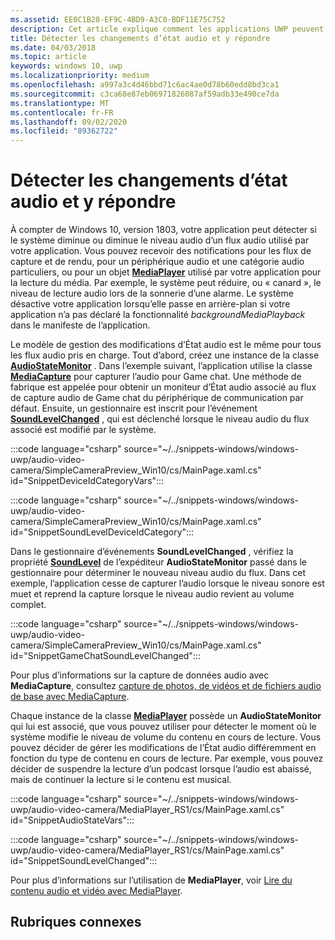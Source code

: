 ```yaml
---
ms.assetid: EE0C1B28-EF9C-4BD9-A3C0-BDF11E75C752
description: Cet article explique comment les applications UWP peuvent détecter et répondre aux changements initiés par le système dans les niveaux de flux audio.
title: Détecter les changements d’état audio et y répondre
ms.date: 04/03/2018
ms.topic: article
keywords: windows 10, uwp
ms.localizationpriority: medium
ms.openlocfilehash: a997a3c4d46bbd71c6ac4ae0d78b60edd8bd3ca1
ms.sourcegitcommit: c3ca68e87eb06971826087af59adb33e490ce7da
ms.translationtype: MT
ms.contentlocale: fr-FR
ms.lasthandoff: 09/02/2020
ms.locfileid: "89362722"
---
```

# <a name="detect-and-respond-to-audio-state-changes"></a>Détecter les changements d’état audio et y répondre
À compter de Windows 10, version 1803, votre application peut détecter si le système diminue ou diminue le niveau audio d’un flux audio utilisé par votre application. Vous pouvez recevoir des notifications pour les flux de capture et de rendu, pour un périphérique audio et une catégorie audio particuliers, ou pour un objet [**MediaPlayer**](/uwp/api/Windows.Media.Playback.MediaPlayer) utilisé par votre application pour la lecture du média. Par exemple, le système peut réduire, ou « canard », le niveau de lecture audio lors de la sonnerie d’une alarme. Le système désactive votre application lorsqu’elle passe en arrière-plan si votre application n’a pas déclaré la fonctionnalité *backgroundMediaPlayback* dans le manifeste de l’application. 

Le modèle de gestion des modifications d’État audio est le même pour tous les flux audio pris en charge. Tout d’abord, créez une instance de la classe [**AudioStateMonitor**](/uwp/api/windows.media.audio.audiostatemonitor) . Dans l’exemple suivant, l’application utilise la classe [**MediaCapture**](/uwp/api/Windows.Media.Capture.MediaCapture) pour capturer l’audio pour Game chat. Une méthode de fabrique est appelée pour obtenir un moniteur d’État audio associé au flux de capture audio de Game chat du périphérique de communication par défaut.  Ensuite, un gestionnaire est inscrit pour l’événement [**SoundLevelChanged**](/uwp/api/windows.media.audio.audiostatemonitor.soundlevelchanged) , qui est déclenché lorsque le niveau audio du flux associé est modifié par le système.

:::code language="csharp" source="~/../snippets-windows/windows-uwp/audio-video-camera/SimpleCameraPreview_Win10/cs/MainPage.xaml.cs" id="SnippetDeviceIdCategoryVars":::

:::code language="csharp" source="~/../snippets-windows/windows-uwp/audio-video-camera/SimpleCameraPreview_Win10/cs/MainPage.xaml.cs" id="SnippetSoundLevelDeviceIdCategory":::

Dans le gestionnaire d’événements **SoundLevelChanged** , vérifiez la propriété [**SoundLevel**](/uwp/api/windows.media.audio.audiostatemonitor.soundlevel) de l’expéditeur **AudioStateMonitor** passé dans le gestionnaire pour déterminer le nouveau niveau audio du flux. Dans cet exemple, l’application cesse de capturer l’audio lorsque le niveau sonore est muet et reprend la capture lorsque le niveau audio revient au volume complet.

:::code language="csharp" source="~/../snippets-windows/windows-uwp/audio-video-camera/SimpleCameraPreview_Win10/cs/MainPage.xaml.cs" id="SnippetGameChatSoundLevelChanged":::

Pour plus d’informations sur la capture de données audio avec **MediaCapture**, consultez [capture de photos, de vidéos et de fichiers audio de base avec MediaCapture](basic-photo-video-and-audio-capture-with-MediaCapture.md).

Chaque instance de la classe [**MediaPlayer**](/uwp/api/Windows.Media.Playback.MediaPlayer) possède un **AudioStateMonitor** qui lui est associé, que vous pouvez utiliser pour détecter le moment où le système modifie le niveau de volume du contenu en cours de lecture. Vous pouvez décider de gérer les modifications de l’État audio différemment en fonction du type de contenu en cours de lecture. Par exemple, vous pouvez décider de suspendre la lecture d’un podcast lorsque l’audio est abaissé, mais de continuer la lecture si le contenu est musical. 

:::code language="csharp" source="~/../snippets-windows/windows-uwp/audio-video-camera/MediaPlayer_RS1/cs/MainPage.xaml.cs" id="SnippetAudioStateVars":::

:::code language="csharp" source="~/../snippets-windows/windows-uwp/audio-video-camera/MediaPlayer_RS1/cs/MainPage.xaml.cs" id="SnippetSoundLevelChanged":::

Pour plus d’informations sur l’utilisation de **MediaPlayer**, voir [Lire du contenu audio et vidéo avec MediaPlayer](play-audio-and-video-with-mediaplayer.md). 

## <a name="related-topics"></a>Rubriques connexes
